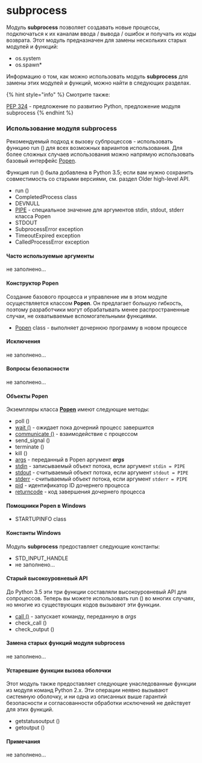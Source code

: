 # subprocess

Модуль **subprocess** позволяет создавать новые процессы, подключаться к их каналам ввода / вывода / ошибок и получать их коды возврата. Этот модуль предназначен для замены нескольких старых модулей и функций:

* os.system
* os.spawn\*

Информацию о том, как можно использовать модуль **subprocess** для замены этих модулей и функций, можно найти в следующих разделах.

{% hint style="info" %}
Смотрите также:

[PEP 324](https://www.python.org/dev/peps/pep-0324/) - предложение по развитию Python, предложение модуля subprocess
{% endhint %}

### Использование модуля subprocess

Рекомендуемый подход к вызову субпроцессов - использовать функцию run \(\) для всех возможных вариантов использования. Для более сложных случаев использования можно напрямую использовать базовый интерфейс [Popen](https://treasuremaster.gitbook.io/python-docs/parallelnoe-vypolnenie/subprocess/subprocess.popen).

Функция run \(\) была добавлена в Python 3.5; если вам нужно сохранить совместимость со старыми версиями, см. раздел Older high-level API.

* run \(\)
* CompletedProcess class
* DEVNULL
* [PIPE](https://treasuremaster.gitbook.io/python-docs/parallelnoe-vypolnenie/subprocess/subprocess.pipe) - специальное значение для аргументов stdin, stdout, stderr класса Popen
* STDOUT
* SubprocessError exception
* TimeoutExpired exception
* CalledProcessError exception

#### Часто используемые аргументы

не заполнено...

#### Конструктор Popen

Создание базового процесса и управление им в этом модуле осуществляется классом **Popen**. Он предлагает большую гибкость, поэтому разработчики могут обрабатывать менее распространенные случаи, не охватываемые вспомогательными функциями.

* [Popen](https://treasuremaster.gitbook.io/python-docs/parallelnoe-vypolnenie/subprocess/subprocess.popen) class - выполняет дочернюю программу в новом процессе

#### Исключения

не заполнено...

#### Вопросы безопасности

не заполнено...

#### Объекты Popen

Экземпляры класса [**Popen**](https://treasuremaster.gitbook.io/python-docs/parallelnoe-vypolnenie/subprocess/subprocess.popen) имеют следующие методы:

* poll \(\)
* [wait \(\)](https://treasuremaster.gitbook.io/python-docs/parallelnoe-vypolnenie/subprocess/popen.wait) - ожидает пока дочерний процесс завершится
* [communicate \(\)](https://treasuremaster.gitbook.io/python-docs/parallelnoe-vypolnenie/subprocess/popen.communicate) - взаимодействие с процессом
* send\_signal \(\)
* terminate \(\)
* kill \(\)
* [args](https://treasuremaster.gitbook.io/python-docs/parallelnoe-vypolnenie/subprocess/popen.args) - переданный в Popen аргумент _**args**_
* [stdin](https://treasuremaster.gitbook.io/python-docs/parallelnoe-vypolnenie/subprocess/popen.stdin) - записываемый объект потока, если аргумент `stdin = PIPE`
* [stdout](https://treasuremaster.gitbook.io/python-docs/parallelnoe-vypolnenie/subprocess/popen.stdout) - считываемый объект потока, если аргумент `stdout = PIPE`
* [stderr](https://treasuremaster.gitbook.io/python-docs/parallelnoe-vypolnenie/subprocess/popen.stderr) - считываемый объект потока, если аргумент `stderr = PIPE`
* [pid](https://treasuremaster.gitbook.io/python-docs/parallelnoe-vypolnenie/subprocess/popen.pid) - идентификатор ID дочернего процесса
* [returncode](https://treasuremaster.gitbook.io/python-docs/parallelnoe-vypolnenie/subprocess/popen.returncode) - код завершения дочернего процесса

#### Помощники Popen в Windows

* STARTUPINFO class

#### Константы Windows

Модуль **subprocess** предоставляет следующие константы:

* STD\_INPUT\_HANDLE
* не заполнено...

#### Старый высокоуровневый API

До Python 3.5 эти три функции составляли высокоуровневый API для сопроцессов. Теперь вы можете использовать run \(\) во многих случаях, но многие из существующих кодов вызывают эти функции.

* [call \(\)](https://treasuremaster.gitbook.io/python-docs/parallelnoe-vypolnenie/subprocess/subprocess.call) - запускает команду, переданную в _args_
* check\_call \(\)
* check\_output \(\)

#### Замена старых функций модуля subprocess

не заполнено...

#### Устаревшие функции вызова оболочки

Этот модуль также предоставляет следующие унаследованные функции из модуля команд Python 2.x. Эти операции неявно вызывают системную оболочку, и ни одна из описанных выше гарантий безопасности и согласованности обработки исключений не действует для этих функций.

* getstatusoutput \(\)
* getoutput \(\)

#### Примечания

не заполнено...

